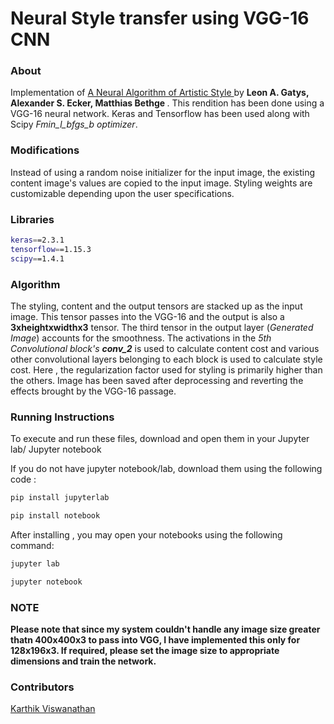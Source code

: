 # Neural Style transfer using VGG-16 CNN

### About

Implementation of <a href = "https://arxiv.org/abs/1508.06576"> A Neural Algorithm of Artistic Style </a> by <b> Leon A. Gatys, Alexander S. Ecker, Matthias Bethge </b> . This rendition has been done using a VGG-16 neural network. Keras and Tensorflow has been used along with Scipy <i>Fmin_l_bfgs_b optimizer</i>.

### Modifications

Instead of using a random noise initializer for the input image, the existing content image's values are copied to the input image. Styling weights are customizable depending upon the user specifications.

### Libraries

```bash
keras==2.3.1
tensorflow==1.15.3
scipy==1.4.1
```

### Algorithm

The styling, content and the output tensors are stacked up as the input image. This tensor passes into the VGG-16 and the output is also a <b>3xheightxwidthx3</b> tensor. The third tensor in the output layer (<i>Generated Image</i>) accounts for the smoothness. The activations in the <i>5th Convolutional block's <b>conv_2</b></i> is used to calculate content cost and various other convolutional layers belonging to each block is used to calculate style cost. Here , the regularization factor used for styling is primarily higher than the others. Image has been saved after deprocessing and reverting the effects brought by the VGG-16 passage.

### Running Instructions
To execute and run these files, download and open them in your Jupyter lab/ Jupyter notebook

If you do not have jupyter notebook/lab, download them using the following code :
```bash
pip install jupyterlab
```
```bash
pip install notebook
```
After installing , you may open your notebooks using the following command:

```bash
jupyter lab
```
```bash
jupyter notebook
```

### NOTE

<b> Please note that since my system couldn't handle any image size greater thatn 400x400x3 to pass into VGG, I have implemented this only for 128x196x3. If required, please set the image size to appropriate dimensions and train the network. </b>

### Contributors

<a href = "https://github.com/nickinack">Karthik Viswanathan</a>

